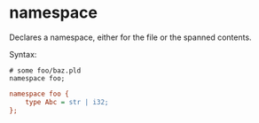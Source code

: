 # namespace

Declares a namespace, either for the file or the spanned contents.

Syntax:

```pld
# some foo/baz.pld
namespace foo;
```

```pls
namespace foo {
    type Abc = str | i32;
};
```
